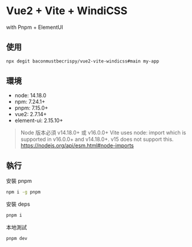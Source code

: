 # Vue2 + Vite + WindiCSS

with Pnpm + ElementUI

## 使用

```sh
npx degit baconmustbecrispy/vue2-vite-windicss#main my-app
```

## 環境

- node: 14.18.0
- npm: 7.24.1+
- pnpm: 7.15.0+
- vue2: 2.7.14+
- element-ui: 2.15.10+

> Node 版本必須 v14.18.0+ 或 v16.0.0+
> Vite uses node: import which is supported in v16.0.0+ and v14.18.0+.
> v15 does not support this. https://nodejs.org/api/esm.html#node-imports

## 執行

安裝 pnpm

```sh
npm i -g pnpm
```

安裝 deps

```sh
pnpm i
```

本地測試

```sh
pnpm dev
```
